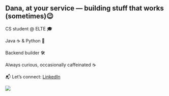 ## Dana, at your service — building stuff that works (sometimes)😉


CS student @ ELTE 🎓

Java ☕ & Python 🐍 

Backend builder 🛠️

Always curious, occasionally caffeinated ☕ 

📬 Let’s connect: [LinkedIn](https://www.linkedin.com/in/dana-saker/)

![](download.gif)
<!--
**danaskr/danaskr** is a ✨ _special_ ✨ repository because its `README.md` (this file) appears on your GitHub profile.

Here are some ideas to get you started:

- 🔭 I’m currently working on ...
- 🌱 I’m currently learning ...
- 👯 I’m looking to collaborate on ...
- 🤔 I’m looking for help with ...
- 💬 Ask me about ...
- 📫 How to reach me: ...
- 😄 Pronouns: ...
- ⚡ Fun fact: ...
-->
